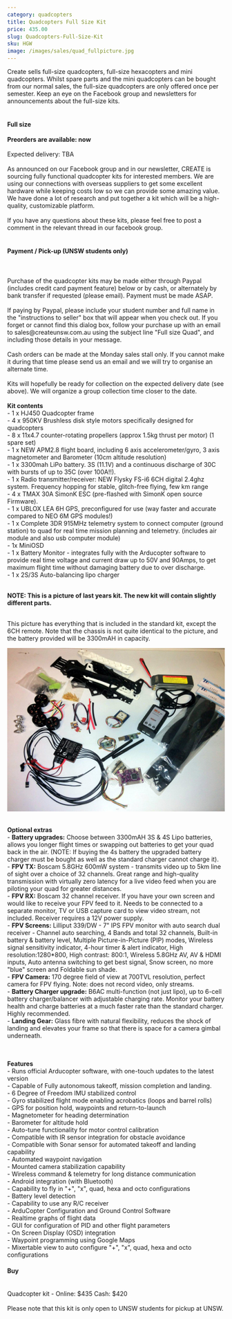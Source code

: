 ```yaml
---
category: quadcopters
title: Quadcopters Full Size Kit
price: 435.00
slug: Quadcopters-Full-Size-Kit
sku: HGW
image: /images/sales/quad_fullpicture.jpg
---
```

Create sells full-size quadcopters, full-size hexacopters and mini quadcopters. Whilst spare parts and the mini quadcopters can be bought from our normal sales, the full-size quadcopters are only offered once per semester. Keep an eye on the Facebook group and newsletters for announcements about the full-size kits.
<br><br>
<h4>Full size</h4>
<b>Preorders are available: now</b>
<br><br>Expected delivery: TBA
<br><br>As announced on our Facebook group and in our newsletter, CREATE is sourcing fully functional quadcopter kits for interested members. We are using our connections with overseas suppliers to get some excellent hardware while keeping costs low so we can provide some amazing value. We have done a lot of research and put together a kit which will be a high-quality, customizable platform.
<br><br>If you have any questions about these kits, please feel free to post a comment in the relevant thread in our facebook group.
<br><br>
<h4>Payment / Pick-up (UNSW students only) </h4>
<br><br>Purchase of the quadcopter kits may be made either through Paypal (includes credit card payment feature) below or by cash, or alternately by bank transfer if requested (please email). Payment must be made ASAP.
<br><br>If paying by Paypal, please include your student number and full name in the "instructions to seller" box that will appear when you check out. If you forget or cannot find this dialog box, follow your purchase up with an email to sales@createunsw.com.au using the subject line "Full size Quad", and including those details in your message.
<br><br>Cash orders can be made at the Monday sales stall only. If you cannot make it during that time please send us an email and we will try to organise an alternate time.
<br><br>Kits will hopefully be ready for collection on the expected delivery date (see above). We will organize a group collection time closer to the date.
<br><br>
<b>Kit contents</b>
<br>- 1 x HJ450 Quadcopter frame
<br>- 4 x 950KV Brushless disk style motors specifically designed for quadcopters
<br>- 8 x 11x4.7 counter-rotating propellers (approx 1.5kg thrust per motor) (1 spare set)
<br>- 1 x NEW APM2.8 flight board, including 6 axis accelerometer/gyro, 3 axis magnetometer and Barometer (10cm altitude resolution)
<br>- 1 x 3300mah LiPo battery. 3S (11.1V) and a continuous discharge of 30C with bursts of up to 35C (over 100A!!).
<br>- 1 x Radio transmitter/receiver: NEW Flysky FS-i6 6CH digital 2.4ghz system. Frequency hopping for stable, glitch-free flying, few km range
<br>- 4 x TMAX 30A SimonK ESC (pre-flashed with SimonK open source Firmware).
<br>- 1 x UBLOX LEA 6H GPS, preconfigured for use (way faster and accurate compared to NEO 6M GPS modules!)
<br>- 1 x Complete 3DR 915MHz telemetry system to connect computer (ground station) to quad for real time mission planning and telemetry. (includes air module and also usb computer module)
<br>- 1x MiniOSD
<br>- 1 x Battery Monitor - integrates fully with the Arducopter software to provide real time voltage and current draw up to 50V and 90Amps, to get maximum flight time without damaging battery due to over discharge.
<br>- 1 x 2S/3S Auto-balancing lipo charger

<br><b>NOTE: This is a picture of last years kit. The new kit will contain slightly different parts.</b>

<br>This picture has everything that is included in the standard kit, except the 6CH remote. Note that the chassis is not quite identical to the picture, and the battery provided will be 3300mAH in capacity.

<img src="/images/sales/quad_kitcontents.jpg"/>

<br><b>Optional extras</b>
<br>- <b>Battery upgrades:</b> Choose between 3300mAH 3S & 4S Lipo batteries, allows you longer flight times or swapping out batteries to get your quad back in the air. (NOTE: If buying the 4s battery the upgraded battery charger must be bought as well as the standard charger cannot charge it).
<br>- <b>FPV TX:</b> Boscam 5.8GHz 600mW system - transmits video up to 5km line of sight over a choice of 32 channels. Great range and high-quality transmission with virtually zero latency for a live video feed when you are piloting your quad for greater distances.
<br>- <b>FPV RX:</b> Boscam 32 channel receiver. If you have your own screen and would like to receive your FPV feed to it. Needs to be connected to a separate monitor, TV or USB capture card to view video stream, not included. Receiver requires a 12V power supply.
<br>- <b>FPV Screens:</b> Lilliput 339/DW - 7" IPS FPV monitor with auto search dual receiver - Channel auto searching, 4 Bands and total 32 channels, Built-in battery & battery level, Multiple Picture-in-Picture (PIP) modes, Wireless signal sensitivity indicator, 4-hour timer & alert indicator, High resolution:1280*800, High contrast: 800:1, Wireless 5.8GHz AV, AV & HDMI inputs, Auto antenna switching to get best signal, Snow screen, no more "blue" screen and Foldable sun shade.
<br>- <b>FPV Camera:</b> 170 degree field of view at 700TVL resolution, perfect camera for FPV flying. Note: does not record video, only streams.
<br>- <b>Battery Charger upgrade:</b> B6AC multi-function (not just lipo), up to 6-cell battery charger/balancer with adjustable charging rate. Monitor your battery health and charge batteries at a much faster rate than the standard charger. Highly recommended.
<br>- <b>Landing Gear:</b> Glass fibre with natural flexibility, reduces the shock of landing and elevates your frame so that there is space for a camera gimbal underneath.

<br><br><b>Features</b>
<br>- Runs official Arducopter software, with one-touch updates to the latest version
<br>- Capable of Fully autonomous takeoff, mission completion and landing.
<br>- 6 Degree of Freedom IMU stabilized control
<br>- Gyro stabilized flight mode enabling acrobatics (loops and barrel rolls)
<br>- GPS for position hold, waypoints and return-to-launch
<br>- Magnetometer for heading determination
<br>- Barometer for altitude hold
<br>- Auto-tune functionality for motor control calibration
<br>- Compatible with IR sensor integration for obstacle avoidance
<br>- Compatible with Sonar sensor for automated takeoff and landing capability
<br>- Automated waypoint navigation
<br>- Mounted camera stabilization capability
<br>- Wireless command & telemetry for long distance communication
<br>- Android integration (with Bluetooth)
<br>- Capability to fly in "+", "x", quad, hexa and octo configurations
<br>- Battery level detection
<br>- Capability to use any R/C receiver
<br>- ArduCopter Configuration and Ground Control Software
<br>- Realtime graphs of flight data
<br>- GUI for configuration of PID and other flight parameters
<br>- On Screen Display (OSD) integration
<br>- Waypoint programming using Google Maps
<br>- Mixertable view to auto configure "+", "x", quad, hexa and octo configurations

<h4>Buy</h4>
<br>Quadcopter kit - Online: $435 Cash: $420
<br><br>Please note that this kit is only open to UNSW students for pickup at UNSW.
